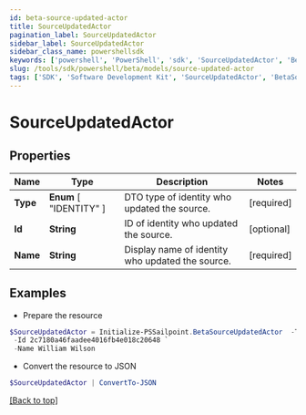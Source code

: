 ```yaml
---
id: beta-source-updated-actor
title: SourceUpdatedActor
pagination_label: SourceUpdatedActor
sidebar_label: SourceUpdatedActor
sidebar_class_name: powershellsdk
keywords: ['powershell', 'PowerShell', 'sdk', 'SourceUpdatedActor', 'BetaSourceUpdatedActor'] 
slug: /tools/sdk/powershell/beta/models/source-updated-actor
tags: ['SDK', 'Software Development Kit', 'SourceUpdatedActor', 'BetaSourceUpdatedActor']
---
```



# SourceUpdatedActor

## Properties

Name | Type | Description | Notes
------------ | ------------- | ------------- | -------------
**Type** |  **Enum** [  "IDENTITY" ] | DTO type of identity who updated the source. | [required]
**Id** | **String** | ID of identity who updated the source. | [optional] 
**Name** | **String** | Display name of identity who updated the source. | [required]

## Examples

- Prepare the resource
```powershell
$SourceUpdatedActor = Initialize-PSSailpoint.BetaSourceUpdatedActor  -Type IDENTITY `
 -Id 2c7180a46faadee4016fb4e018c20648 `
 -Name William Wilson
```

- Convert the resource to JSON
```powershell
$SourceUpdatedActor | ConvertTo-JSON
```


[[Back to top]](#) 

